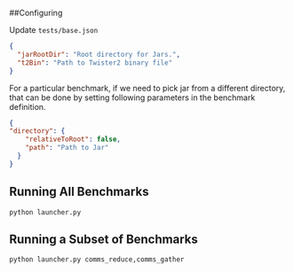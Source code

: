 ##Configuring

Update ```tests/base.json```

```json
{
  "jarRootDir": "Root directory for Jars.",
  "t2Bin": "Path to Twister2 binary file"
}
```

For a particular benchmark, if we need to pick jar from a different directory, 
that can be done by setting following parameters in the benchmark definition.

```json
{
"directory": {
    "relativeToRoot": false,
    "path": "Path to Jar"
  }
}
```

## Running All Benchmarks

```python launcher.py```

## Running a Subset of Benchmarks

```python launcher.py comms_reduce,comms_gather```